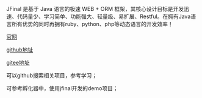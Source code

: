 JFinal 是基于 Java 语言的极速 WEB + ORM 框架，其核心设计目标是开发迅速、代码量少、学习简单、功能强大、轻量级、易扩展、Restful。在拥有Java语言所有优势的同时再拥有ruby、python、php等动态语言的开发效率！

[官网](http://www.jfinal.com/)

[github地址](https://github.com/jfinal/jfinal)

[gitee地址](https://gitee.com/jfinal/jfinal)

可以github搜索相关项目，参考学习；

可参考孵化器中，使用jfinal开发的demo项目；